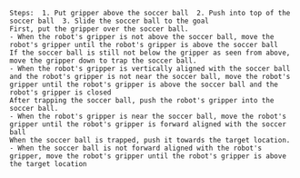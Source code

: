 
    Steps:  1. Put gripper above the soccer ball  2. Push into top of the soccer ball  3. Slide the soccer ball to the goal
    First, put the gripper over the soccer ball.
    - When the robot's gripper is not above the soccer ball, move the robot's gripper until the robot's gripper is above the soccer ball
    If the soccer ball is still not below the gripper as seen from above, move the gripper down to trap the soccer ball. 
    - When the robot's gripper is vertically aligned with the soccer ball and the robot's gripper is not near the soccer ball, move the robot's gripper until the robot's gripper is above the soccer ball and the robot's gripper is closed 
    After trapping the soccer ball, push the robot's gripper into the soccer ball.
    - When the robot's gripper is near the soccer ball, move the robot's gripper until the robot's gripper is forward aligned with the soccer ball
    When the soccer ball is trapped, push it towards the target location.
    - When the soccer ball is not forward aligned with the robot's gripper, move the robot's gripper until the robot's gripper is above the target location